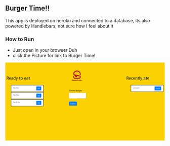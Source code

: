 ## Burger Time!!

This app is deployed on heroku and connected to a database, its also powered 
by Handlebars, not sure how I feel about it

### How to Run

* Just open in your browser Duh
* click the Picture for link to Burger Time!

[![pic of app](https://github.com/Jonathan169/burger-time/blob/master/public/assets/img/app.png?raw=true)](https://frozen-island-85774.herokuapp.com/)
